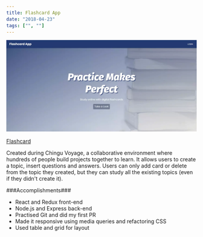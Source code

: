 ```yaml
---
title: Flashcard App
date: "2018-04-23"
tags: ["", ""]
---
```


![Flashcard App](../assets/flashcard-app-1400.webp "Flashcard App")

[Flashcard](https://shrouded-taiga-52624.herokuapp.com/)

Created during Chingu Voyage, a collaborative environment where hundreds of people build projects together to learn.
It allows users to create a topic, insert questions and answers.
Users can only add card or delete from the topic they created,
but they can study all the existing topics (even if they didn't create it).

###Accomplishments###

- React and Redux front-end
- Node.js and Express back-end
- Practised Git and did my first PR
- Made it responsive using media queries and refactoring CSS
- Used table and grid for layout
